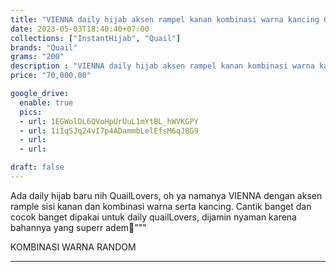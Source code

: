 ```yaml
---
title: "VIENNA daily hijab aksen rampel kanan kombinasi warna kancing Quail Hijab Jersey"
date: 2023-05-03T18:40:40+07:00
collections: ["InstantHijab", "Quail"]
brands: "Quail"
grams: "200"
description : "VIENNA daily hijab aksen rampel kanan kombinasi warna kancing Quail Hijab Jersey"
price: "70,000.00"

google_drive:
  enable: true
  pics:
  - url: 1EGWolDL6QVoHpUrUuL1mYtBL_hWVKGPY
  - url: 1iIqSJq24vI7p4ADammbLelEfsM6qJ8G9
  - url: 
  - url: 

draft: false
---
```


Ada daily hijab baru nih QuailLovers, oh ya namanya VIENNA dengan aksen rample sisi kanan dan kombinasi warna serta kancing. Cantik banget  dan cocok banget dipakai untuk daily quailLovers, dijamin nyaman karena bahannya yang superr adem🥰"""

KOMBINASI WARNA RANDOM

-----    
 
